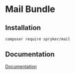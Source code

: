 # Mail Bundle

## Installation

```
composer require spryker/mail
```

## Documentation

[Documentation](http://spryker.github.io)
